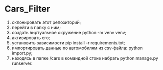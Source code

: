 # Cars_Filter
 
1. склонировать этот репозиторий;
2. перейти в папку с ним;
3. создать виртуальное окружение python -m venv venv;
4. активировать его;
5. установить зависимости pip install -r requirements.txt;
6. импортировать данные по автомобилям из csv-файла: python import.py;
7. находясь в папке /cars в командной стоке набрать python manage.py runserver.
